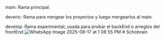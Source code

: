 main: Rama principal.

deveric: Rama para mergear los proyectos y luego mergearlos al main.

develop: Rama experimental, usada para probar el backEnd o arreglos del frontEnd
![WhatsApp Image 2025-08-17 at 1 08 55 PM](https://github.com/user-attachments/assets/943021f4-9480-463c-9403-a5dc9ef95549)
#   S c h o b r a i n  
 